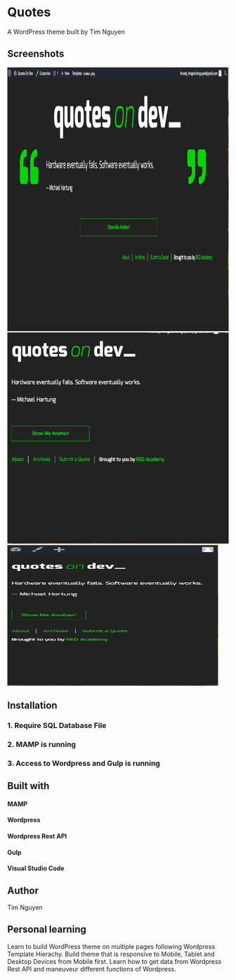 # Quotes 

A WordPress theme built by Tim Nguyen


## Screenshots

<img src="screenshots/desktop.png" width="1200" height="600">

<img src="screenshots/tablet.png" width="800" height="480">

<img src="screenshots/mobile.png" width="480" height="320">

## Installation

### 1. Require SQL Database File

### 2. MAMP is running

### 3. Access to Wordpress and Gulp is running

## Built with

#### MAMP
#### Wordpress
#### Wordpress Rest API
#### Gulp
#### Visual Studio Code

## 
## Author

Tim Nguyen

## Personal learning

Learn to build WordPress theme on multiple pages following Wordpress Template Hierachy. Build theme that is responsive to Mobile, Tablet and Desktop Devices from Mobile first. Learn how to get data from Wordpress Rest API and maneuveur different functions of Wordpress. 



